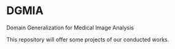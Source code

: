 # DGMIA
Domain Generalization for Medical Image Analysis

This repository will offer some projects of our conducted works.
